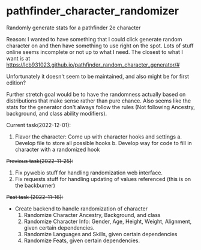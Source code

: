 # pathfinder_character_randomizer
Randomly generate stats for a pathfinder 2e character

Reason: I wanted to have something that I could click generate random character
on and then have something to use right on the spot. Lots of stuff online seems
incomplete or not up to what I need. The closest to what I want is at
https://lcb931023.github.io/pathfinder_random_character_generator/#

Unfortunately it doesn't seem to be maintained, and also might be for first
edition?

Further stretch goal would be to have the randomness actually based on
distributions that make sense rather than pure chance. Also seems like the stats
for the generator don't always follow the rules (Not following Ancestry,
background, and class ability modifiers).

Current task(2022-12-01):
  1. Flavor the character: Come up with character hooks and settings
    a. Develop file to store all possible hooks
    b. Develop way for code to fill in character with a randomized hook

~~Previous task(2022-11-25):~~
1. Fix pywebio stuff for handling randomization web interface.
2. Fix requests stuff for handling updating of values referenced (this is on the backburner)

~~Past task (2022-11-16):~~
* Create backend to handle randomization of character
  1. Randomize Character Ancestry, Background, and class
  2. Randomize Character Info: Gender, Age, Height, Weight, Alignment, given
certain dependencies.  
  3. Randomize Languages and Skills, given certain dependencies
  4. Randomize Feats, given certain dependencies.
